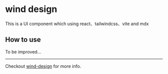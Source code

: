 # wind design

This is a UI component which using react、tailwindcss、vite and mdx

## How to use

To be improved...

---

Checkout [wind-design](https://github.com/lyuly/wind-design) for more info.
